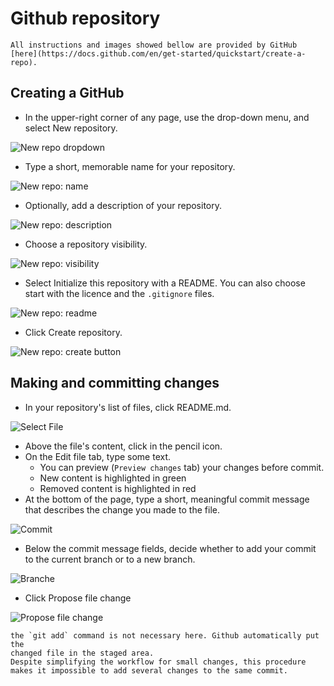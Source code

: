 # Github repository

```{note}
All instructions and images showed bellow are provided by GitHub [here](https://docs.github.com/en/get-started/quickstart/create-a-repo).
```

## Creating a GitHub

- In the upper-right corner of any page, use the  drop-down menu, and select New repository.

![New repo dropdown](https://docs.github.com/assets/cb-11427/images/help/repository/repo-create.png)

- Type a short, memorable name for your repository.

![New repo: name](https://docs.github.com/assets/cb-25139/images/help/repository/create-repository-name.png)

- Optionally, add a description of your repository.

![New repo: description](https://docs.github.com/assets/cb-26377/images/help/repository/create-repository-desc.png)

- Choose a repository visibility.

![New repo: visibility](https://docs.github.com/assets/cb-20877/images/help/repository/create-repository-public-private.png)

- Select Initialize this repository with a README. You can also choose start with the licence and the `.gitignore` files.

![New repo: readme](https://docs.github.com/assets/cb-49938/images/help/repository/initialize-with-readme.png)

- Click Create repository.

![New repo: create button](https://docs.github.com/assets/cb-19887/images/help/repository/create-repository-button.png)

## Making and committing changes

- In your repository's list of files, click README.md.

![Select File](https://docs.github.com/assets/cb-44661/images/help/repository/create-commit-open-readme.png)

- Above the file's content, click in the pencil icon.
- On the Edit file tab, type some text.
  - You can preview (`Preview changes` tab) your changes before commit.
  - New content is highlighted in green
  - Removed content is highlighted in red
- At the bottom of the page, type a short, meaningful commit message that describes the change you made to the file.

![Commit](https://docs.github.com/assets/cb-9378/images/help/repository/write-commit-message-quick-pull.png)

- Below the commit message fields, decide whether to add your commit to the current branch or to a new branch.

![Branche](https://docs.github.com/assets/cb-32137/images/help/repository/choose-commit-branch.png)

- Click Propose file change

![Propose file change](https://docs.github.com/assets/cb-13681/images/help/repository/propose-file-change-quick-pull.png)

```{note}
the `git add` command is not necessary here. Github automatically put the
changed file in the staged area.
Despite simplifying the workflow for small changes, this procedure makes it impossible to add several changes to the same commit.
```
